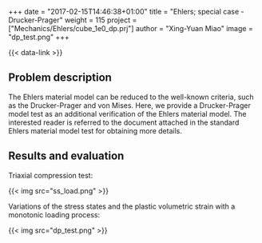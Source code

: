 +++
date = "2017-02-15T14:46:38+01:00"
title = "Ehlers; special case - Drucker-Prager"
weight = 115
project = ["Mechanics/Ehlers/cube_1e0_dp.prj"]
author = "Xing-Yuan Miao"
image = "dp_test.png"
+++

{{< data-link >}}

## Problem description

The Ehlers material model can be reduced to the well-known criteria, such as the Drucker-Prager and von Mises. Here, we provide a Drucker-Prager model test as an additional verification of the Ehlers material model. The interested reader is referred to the document attached in the standard Ehlers material model test for obtaining more details.

## Results and evaluation

Triaxial compression test:

{{< img src="ss_load.png" >}}

Variations of the stress states and the plastic volumetric strain with a monotonic loading process:

{{< img src="dp_test.png" >}}
